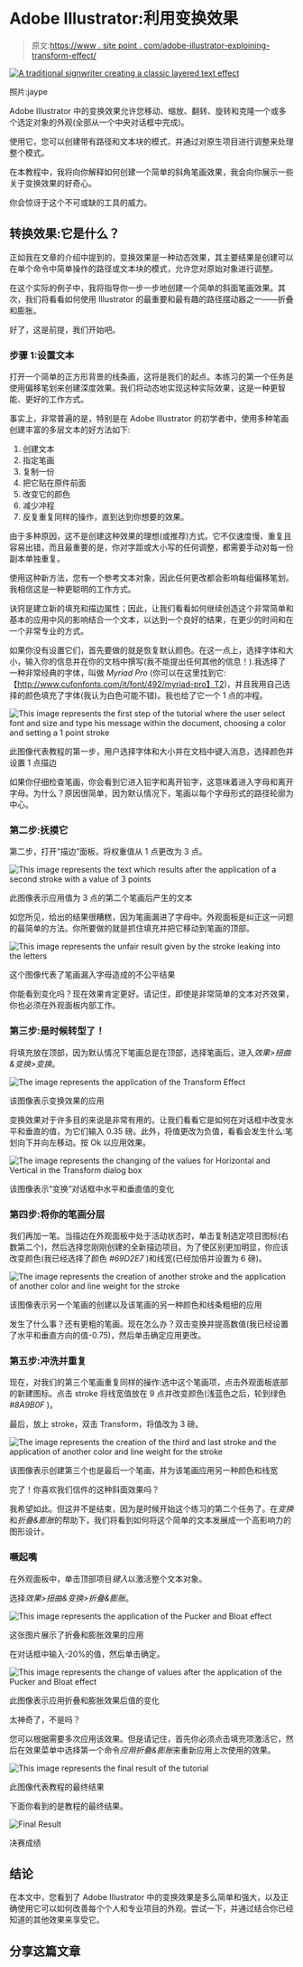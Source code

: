 # Adobe Illustrator:利用变换效果

> 原文:[https://www . site point . com/adobe-illustrator-exploining-transform-effect/](https://www.sitepoint.com/adobe-illustrator-exploiting-transform-effect/)

[![A traditional signwriter creating a classic layered text effect](../Images/a8e7b57600c7bcc25c2e990efe8dc95e.png)](http://www.flickr.com/photos/jaypeg/11831991295)

照片:jaype

Adobe Illustrator 中的变换效果允许您移动、缩放、翻转、旋转和克隆一个或多个选定对象的外观(全部从一个中央对话框中完成)。

使用它，您可以创建带有路径和文本块的模式，并通过对原生项目进行调整来处理整个模式。

在本教程中，我将向你解释如何创建一个简单的斜角笔画效果，我会向你展示一些关于变换效果的好奇心。

你会惊讶于这个不可或缺的工具的威力。

## 转换效果:它是什么？

正如我在文章的介绍中提到的，变换效果是一种动态效果，其主要结果是创建可以在单个命令中简单操作的路径或文本块的模式，允许您对原始对象进行调整。

在这个实际的例子中，我将指导你一步一步地创建一个简单的斜面笔画效果。其次，我们将看看如何使用 Illustrator 的最重要和最有趣的路径摆动器之一——折叠和膨胀。

好了，这是前提，我们开始吧。

### 步骤 1:设置文本

打开一个简单的正方形背景的线条画，这将是我们的起点。本练习的第一个任务是使用偏移笔划来创建深度效果。我们将动态地实现这种实际效果，这是一种更智能、更好的工作方式。

事实上，非常普遍的是，特别是在 Adobe Illustrator 的初学者中，使用多种笔画创建丰富的多层文本的好方法如下:

1.  创建文本
2.  指定笔画
3.  复制一份
4.  把它贴在原件前面
5.  改变它的颜色
6.  减少冲程
7.  反复重复同样的操作，直到达到你想要的效果。

由于多种原因，这不是创建这种效果的理想(或推荐)方式。它不仅速度慢、重复且容易出错，而且最重要的是，你对字距或大小写的任何调整，都需要手动对每一份副本单独重复。

使用这种新方法，您有一个参考文本对象，因此任何更改都会影响每组偏移笔划。我相信这是一种更聪明的工作方式。

诀窍是建立新的填充和描边属性；因此，让我们看看如何继续创造这个非常简单和基本的应用中风的影响结合一个文本，以达到一个良好的结果，在更少的时间和在一个非常专业的方式。

如果你没有设置它们，首先要做的就是恢复默认颜色。在这一点上，选择字体和大小，输入你的信息并在你的文档中撰写(我不能提出任何其他的信息！).我选择了一种非常经典的字体，叫做 *Myriad Pro* (你可以在这里找到它:【http://www.cufonfonts.com/it/font/492/myriad-pro】T2)，并且我用自己选择的颜色填充了字体(我认为白色可能不错)。我也给了它一个 1 点的冲程。

![This image represents the first step of the tutorial where the user select font and size and type his message within the document, choosing a color and setting a 1 point stroke](../Images/7e841098ff573c5ae26653202eca307b.png)

此图像代表教程的第一步，用户选择字体和大小并在文档中键入消息，选择颜色并设置 1 点描边

如果你仔细检查笔画，你会看到它进入铅字和离开铅字，这意味着进入字母和离开字母。为什么？原因很简单，因为默认情况下，笔画以每个字母形式的路径轮廓为中心。

### 第二步:抚摸它

第二步，打开“描边”面板，将权重值从 1 点更改为 3 点。

![This image represents the text which results after the application of a second stroke with a value of 3 points](../Images/9324b8880ea6d9df316d54bbdf70661d.png)

此图像表示应用值为 3 点的第二个笔画后产生的文本

如您所见，给出的结果很糟糕，因为笔画漏进了字母中。外观面板是纠正这一问题的最简单的方法。你所要做的就是抓住填充并把它移动到笔画的顶部。

![This image represents the unfair result given by the stroke leaking into the letters](../Images/5b80e347893d880034f7193c4dcd592a.png)

这个图像代表了笔画漏入字母造成的不公平结果

你能看到变化吗？现在效果肯定更好。请记住，即使是非常简单的文本对齐效果，你也必须在外观面板内部工作。

### 第三步:是时候转型了！

将填充放在顶部，因为默认情况下笔画总是在顶部，选择笔画后，进入*效果>扭曲&变换>变换*。

![The image represents the application of the Transform Effect](../Images/1d5000672be74c05d8a0f248b505e021.png)

该图像表示变换效果的应用

变换效果对于许多目的来说是非常有用的。让我们看看它是如何在对话框中改变水平和垂直的值，为它们输入 0.35 磅。此外，将值更改为负值，看看会发生什么:笔划向下并向左移动。按 Ok 以应用效果。

![The image represents the changing of the values for Horizontal and Vertical in the Transform dialog box](../Images/35a901514bfcee0e2d51b63669928947.png)

该图像表示“变换”对话框中水平和垂直值的变化

### 第四步:将你的笔画分层

我们再加一笔。当描边在外观面板中处于活动状态时，单击复制选定项目图标(右数第二个)，然后选择您刚刚创建的全新描边项目。为了使区别更加明显，你应该改变颜色(我已经选择了颜色 *#69D2E7* )和线宽(已经加倍并设置为 6 磅)。

![The image represents the creation of another stroke and the application of another color and line weight for the stroke](../Images/303b4a50cf1727d7c3ca0b12178fafa2.png)

该图像表示另一个笔画的创建以及该笔画的另一种颜色和线条粗细的应用

发生了什么事？还有更粗的笔画。现在怎么办？双击变换并提高数值(我已经设置了水平和垂直方向的值-0.75)，然后单击确定应用更改。

### 第五步:冲洗并重复

现在，对我们的第三个笔画重复同样的操作:选中这个笔画项，点击外观面板底部的新建图标。点击 stroke 将线宽值放在 9 点并改变颜色(浅蓝色之后，轮到绿色 *#8A9B0F* )。

最后，放上 stroke，双击 Transform，将值改为 3 磅。

![The image represents the creation of the third and last stroke and the application of another color and line weight for the stroke](../Images/9a6c80956126ec298cbae7773a2e25ee.png)

该图像表示创建第三个也是最后一个笔画，并为该笔画应用另一种颜色和线宽

完了！你喜欢我们信件的这种斜面效果吗？

我希望如此。但这并不是结束，因为是时候开始这个练习的第二个任务了。在*变换*和*折叠&膨胀*的帮助下，我们将看到如何将这个简单的文本发展成一个高影响力的图形设计。

### 噘起嘴

在外观面板中，单击顶部项目*键入*以激活整个文本对象。

选择*效果>扭曲&变换>折叠&膨胀*。

![This image represents the application of the Pucker and Bloat effect](../Images/85ecf537740c223416462d644b73a6a8.png)

这张图片展示了折叠和膨胀效果的应用

在对话框中输入-20%的值，然后单击确定。

![This image represents the change of values after the application of the Pucker and Bloat effect](../Images/452b95d0cfcc95e62bf31159ba05a6fa.png)

此图像表示应用折叠和膨胀效果后值的变化

太神奇了，不是吗？

您可以根据需要多次应用该效果。但是请记住，首先你必须点击填充项激活它，然后在效果菜单中选择第一个命令*应用折叠&膨胀*来重新应用上次使用的效果。

![This image represents the final result of the tutorial](../Images/8e42d417c68107a66e59ea8bff562223.png)

此图像代表教程的最终结果

下面你看到的是教程的最终结果。

![Final Result](../Images/5c5e8b91301bc82c5ee44e9c0d04b0ec.png)

决赛成绩

## 结论

在本文中，您看到了 Adobe Illustrator 中的变换效果是多么简单和强大，以及正确使用它可以如何改善每个个人和专业项目的外观。尝试一下，并通过结合你已经知道的其他效果来享受它。

## 分享这篇文章